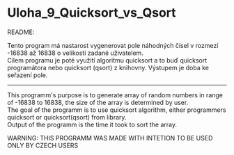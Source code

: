 # Uloha_9_Quicksort_vs_Qsort  
README:  
  
Tento program má nastarost vygenerovat pole náhodných čísel v rozmezí -16838 až 16838 o velikosti zadané uživatelem.  
Cílem programu je poté využití algoritmu quicksort a to buď quicksort programátora nebo quicksort (qsort) z knihovny. Výstupem je doba ke seřazení pole.  
  
-------------------------------------------
  
This programm's purpose is to generate array of random numbers in range of -16838 to 16838, the size of the array is determined by user.  
The goal of the programm is to use quicksort algorithm, either programmers quicksort or quicksort(qsort) from library.  
Output of the programm is the time it took to sort the array.   

WARNING: THIS PROGRAMM WAS MADE WITH INTETION TO BE USED ONLY BY CZECH USERS
